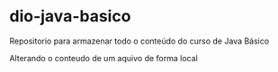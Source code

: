 # dio-java-basico
Repositorio para armazenar todo o conteúdo do curso de Java Básico

Alterando o conteudo de um aquivo de forma local